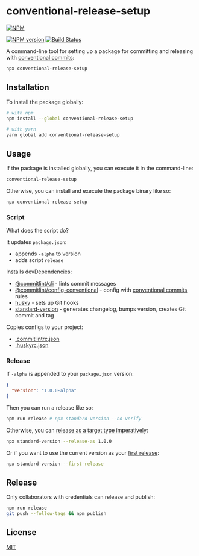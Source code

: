 # conventional-release-setup

[![NPM](https://nodei.co/npm/conventional-release-setup.png)](https://nodei.co/npm/conventional-release-setup/)

[![NPM version](https://img.shields.io/npm/v/conventional-release-setup.svg)](https://www.npmjs.com/package/conventional-release-setup)
[![Build Status](https://travis-ci.org/remarkablemark/conventional-release-setup.svg?branch=master)](https://travis-ci.org/remarkablemark/conventional-release-setup)

<!--
[![Coverage Status](https://coveralls.io/repos/github/remarkablemark/conventional-release-setup/badge.svg?branch=master)](https://coveralls.io/github/remarkablemark/conventional-release-setup?branch=master)
-->

A command-line tool for setting up a package for committing and releasing with [conventional commits](https://www.conventionalcommits.org/):

```sh
npx conventional-release-setup
```

## Installation

To install the package globally:

```sh
# with npm
npm install --global conventional-release-setup

# with yarn
yarn global add conventional-release-setup
```

## Usage

If the package is installed globally, you can execute it in the command-line:

```sh
conventional-release-setup
```

Otherwise, you can install and execute the package binary like so:

```sh
npx conventional-release-setup
```

### Script

What does the script do?

It updates `package.json`:

- appends `-alpha` to version
- adds script `release`

Installs devDependencies:

- [@commitlint/cli](https://www.npmjs.com/package/@commitlint/cli) - lints commit messages
- [@commitlint/config-conventional](https://www.npmjs.com/package/@commitlint/config-conventional) - config with [conventional commits](https://conventionalcommits.org/) rules
- [husky](https://www.npmjs.com/package/husky) - sets up Git hooks
- [standard-version](https://www.npmjs.com/package/standard-version) - generates changelog, bumps version, creates Git commit and tag

Copies configs to your project:

- [.commitlintrc.json](https://github.com/remarkablemark/conventional-release-setup/blob/master/files/.commitlintrc.json)
- [.huskyrc.json](https://github.com/remarkablemark/conventional-release-setup/blob/master/files/.huskyrc.json)

### Release

If `-alpha` is appended to your `package.json` version:

```json
{
  "version": "1.0.0-alpha"
}
```

Then you can run a release like so:

```sh
npm run release # npx standard-version --no-verify
```

Otherwise, you can [release as a target type imperatively](https://github.com/conventional-changelog/standard-version#release-as-a-target-type-imperatively-npm-version-like):

```sh
npx standard-version --release-as 1.0.0
```

Or if you want to use the current version as your [first release](https://github.com/conventional-changelog/standard-version#first-release):

```sh
npx standard-version --first-release
```

## Release

Only collaborators with credentials can release and publish:

```sh
npm run release
git push --follow-tags && npm publish
```

## License

[MIT](https://github.com/remarkablemark/conventional-release-setup/blob/master/LICENSE)
